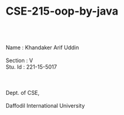 # CSE-215-oop-by-java
<br></br>
<br>Name : Khandaker Arif Uddin</br>
<br>Section : V
<br>Stu. Id : 221-15-5017</br>
<br></br>
<br>Dept. of CSE,</br>
<br>Daffodil International University</br>
